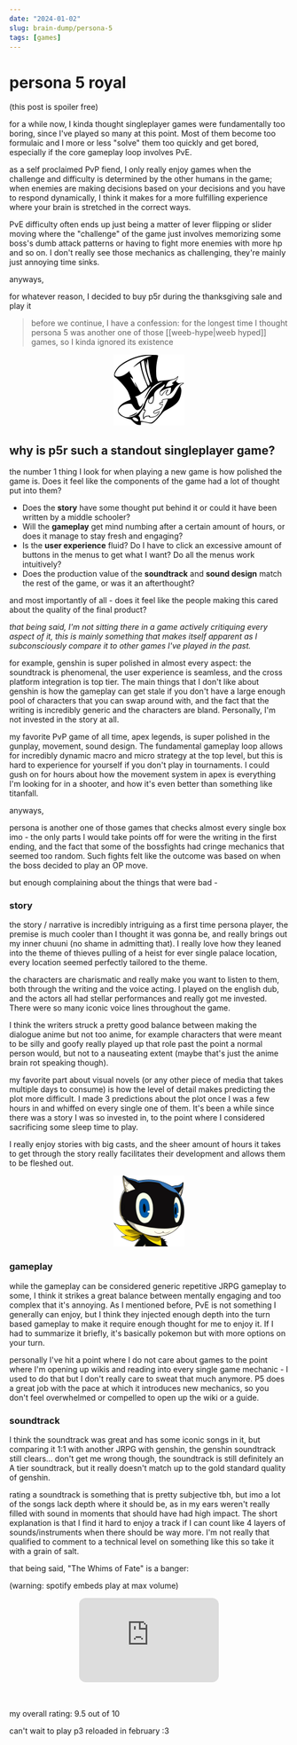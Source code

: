 ```yaml
---
date: "2024-01-02"
slug: brain-dump/persona-5
tags: [games]
---
```


# persona 5 royal

(this post is spoiler free)

for a while now, I kinda thought singleplayer games were fundamentally too boring, since I've played so many at this point. Most of them become too formulaic and I more or less "solve" them too quickly and get bored, especially if the core gameplay loop involves PvE. 

as a self proclaimed PvP fiend, I only really enjoy games when the challenge and difficulty is determined by the other humans in the game; when enemies are making decisions based on your decisions and you have to respond dynamically, I think it makes for a more fulfilling experience where your brain is stretched in the correct ways. 

PvE difficulty often ends up just being a matter of lever flipping or slider moving where the "challenge" of the game just involves memorizing some boss's dumb attack patterns or having to fight more enemies with more hp and so on. I don't really see those mechanics as challenging, they're mainly just annoying time sinks.

anyways,

for whatever reason, I decided to buy p5r during the thanksgiving sale and play it

> before we continue, I have a confession: for the longest time I thought persona 5 was another one of those [[weeb-hype|weeb hyped]] games, so I kinda ignored its existence

<center><img src="/images/p5logo.png" width="128" height="128" alt="p5logo"></center>

## why is p5r such a standout singleplayer game?

the number 1 thing I look for when playing a new game is how polished the game is. Does it feel like the components of the game had a lot of thought put into them? 

- Does the **story** have some thought put behind it or could it have been written by a middle schooler?
- Will the **gameplay** get mind numbing after a certain amount of hours, or does it manage to stay fresh and engaging?
- Is the **user experience** fluid? Do I have to click an excessive amount of buttons in the menus to get what I want? Do all the menus work intuitively?
- Does the production value of the **soundtrack** and **sound design** match the rest of the game, or was it an afterthought?

and most importantly of all - does it feel like the people making this cared about the quality of the final product?

*that being said, I'm not sitting there in a game actively critiquing every aspect of it, this is mainly something that makes itself apparent as I subconsciously compare it to other games I've played in the past.*

for example, genshin is super polished in almost every aspect: the soundtrack is phenomenal, the user experience is seamless, and the cross platform integration is top tier. The main things that I don't like about genshin is how the gameplay can get stale if you don't have a large enough pool of characters that you can swap around with, and the fact that the writing is incredibly generic and the characters are bland. Personally, I'm not invested in the story at all.

my favorite PvP game of all time, apex legends, is super polished in the gunplay, movement, sound design. The fundamental gameplay loop allows for incredibly dynamic macro and micro strategy at the top level, but this is hard to experience for yourself if you don't play in tournaments. I could gush on for hours about how the movement system in apex is everything I'm looking for in a shooter, and how it's even better than something like titanfall.

anyways,

persona is another one of those games that checks almost every single box imo - the only parts I would take points off for were the writing in the first ending, and the fact that some of the bossfights had cringe mechanics that seemed too random. Such fights felt like the outcome was based on when the boss decided to play an OP move.

but enough complaining about the things that were bad -

### story

the story / narrative is incredibly intriguing as a first time persona player, the premise is much cooler than I thought it was gonna be, and really brings out my inner chuuni (no shame in admitting that). I really love how they leaned into the theme of thieves pulling of a heist for ever single palace location, every location seemed perfectly tailored to the theme.

the characters are charismatic and really make you want to listen to them, both through the writing and the voice acting. I played on the english dub, and the actors all had stellar performances and really got me invested. There were so many iconic voice lines throughout the game. 

I think the writers struck a pretty good balance between making the dialogue anime but not too anime, for example characters that were meant to be silly and goofy really played up that role past the point a normal person would, but not to a nauseating extent (maybe that's just the anime brain rot speaking though).

my favorite part about visual novels (or any other piece of media that takes multiple days to consume) is how the level of detail makes predicting the plot more difficult. I made 3 predictions about the plot once I was a few hours in and whiffed on every single one of them. It's been a while since there was a story I was so invested in, to the point where I considered sacrificing some sleep time to play.

I really enjoy stories with big casts, and the sheer amount of hours it takes to get through the story really facilitates their development and allows them to be fleshed out.

<center><img src="/images/morgana.png" width="128" height="128" alt="morgana"></center>

### gameplay

while the gameplay can be considered generic repetitive JRPG gameplay to some, I think it strikes a great balance between mentally engaging and too complex that it's annoying. As I mentioned before, PvE is not something I generally can enjoy, but I think they injected enough depth into the turn based gameplay to make it require enough thought for me to enjoy it. If I had to summarize it briefly, it's basically pokemon but with more options on your turn.

personally I've hit a point where I do not care about games to the point where I'm opening up wikis and reading into every single game mechanic - I used to do that but I don't really care to sweat that much anymore. P5 does a great job with the pace at which it introduces new mechanics, so you don't feel overwhelmed or compelled to open up the wiki or a guide.

### soundtrack

I think the soundtrack was great and has some iconic songs in it, but comparing it 1:1 with another JRPG with genshin, the genshin soundtrack still clears... don't get me wrong though, the soundtrack is still definitely an A tier soundtrack, but it really doesn't match up to the gold standard quality of genshin.

rating a soundtrack is something that is pretty subjective tbh, but imo a lot of the songs lack depth where it should be, as in my ears weren't really filled with sound in moments that should have had high impact. The short explanation is that I find it hard to enjoy a track if I can count like 4 layers of sounds/instruments when there should be way more. I'm not really that qualified to comment to a technical level on something like this so take it with a grain of salt.

that being said, "The Whims of Fate" is a banger:

(warning: spotify embeds play at max volume)

<center><iframe style="border-radius:12px" src="https://open.spotify.com/embed/track/73DCreJgfFdFxVnjsMSeo4?utm_source=generator&theme=0" width="50%" height="152" frameBorder="0" allowfullscreen="" allow="autoplay; clipboard-write; encrypted-media; fullscreen; picture-in-picture" loading="lazy"></iframe></center>

&nbsp;

my overall rating: 9.5 out of 10

can't wait to play p3 reloaded in february :3